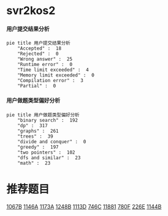 # svr2kos2

<!-- tabs:start -->



#### **用户提交结果分析**

```mermaid
pie title 用户提交结果分析
    "Accepted" :  18
    "Rejected" :  0
    "Wrong answer" :  25
    "Runtime error" :  0
    "Time limit exceeded" :  4
    "Memory limit exceeded" :  0
    "Compilation error" :  3
    "Partial" :  0
```

#### **用户做题类型偏好分析**

```mermaid
pie title 用户做题类型偏好分析
    "binary search" :  192
    "dp" :  317
    "graphs" :  261
    "trees" :  39
    "divide and conquer" :  0
    "greedy" :  197
    "two pointers" :  102
    "dfs and similar" :  23
    "math" :  23
```



<!-- tabs:end -->
# 推荐题目
[1067B](https://codeforces.com/contest/1067/problem/B)
[1146A](https://codeforces.com/contest/1146/problem/A)
[1173A](https://codeforces.com/contest/1173/problem/A)
[1248B](https://codeforces.com/contest/1248/problem/B)
[1113D](https://codeforces.com/contest/1113/problem/D)
[746C](https://codeforces.com/contest/746/problem/C)
[11881](https://codeforces.com/contest/1188/problem/1)
[780F](https://codeforces.com/contest/780/problem/F)
[226E](https://codeforces.com/contest/226/problem/E)
[1144B](https://codeforces.com/contest/1144/problem/B)
